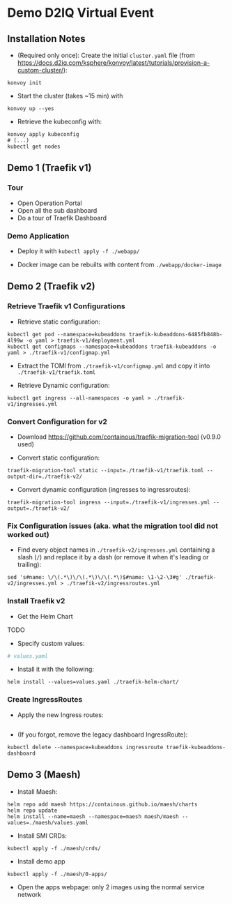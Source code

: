 
# Demo D2IQ Virtual Event

## Installation Notes

* (Required only once): Create the initial `cluster.yaml` file
(from <https://docs.d2iq.com/ksphere/konvoy/latest/tutorials/provision-a-custom-cluster/>):

```shell
konvoy init
```

* Start the cluster (takes ~15 min) with

```shell
konvoy up --yes
```

* Retrieve the kubeconfig with:

```shell
konvoy apply kubeconfig
# (...)
kubectl get nodes
```

## Demo 1 (Traefik v1)

### Tour

* Open Operation Portal
* Open all the sub dashboard
* Do a tour of Traefik Dashboard

### Demo Application

* Deploy it with `kubectl apply -f ./webapp/`

* Docker image can be rebuilts with content from `./webapp/docker-image`

## Demo 2 (Traefik v2)

### Retrieve Traefik v1 Configurations

* Retrieve static configuration:

```shell
kubectl get pod --namespace=kubeaddons traefik-kubeaddons-6485fb848b-4l99w -o yaml > traefik-v1/deployment.yml
kubectl get configmaps --namespace=kubeaddons traefik-kubeaddons -o yaml > ./traefik-v1/configmap.yml
```

* Extract the TOMl from `./traefik-v1/configmap.yml` and copy it into `./traefik-v1/traefik.toml`

* Retrieve Dynamic configuration:

```shell
kubectl get ingress --all-namespaces -o yaml > ./traefik-v1/ingresses.yml
```

### Convert Configuration for v2

* Download <https://github.com/containous/traefik-migration-tool> (v0.9.0 used)

* Convert static configuration:

```shell
traefik-migration-tool static --input=./traefik-v1/traefik.toml --output-dir=./traefik-v2/
```

* Convert dynamic configuration (ingresses to ingressroutes):

```shell
traefik-migration-tool ingress --input=./traefik-v1/ingresses.yml --output=./traefik-v2/
```

### Fix Configuration issues (aka. what the migration tool did not worked out)

* Find every object names in `./traefik-v2/ingresses.yml` containing a slash (`/`) and replace it by a dash (or remove it when it's leading or trailing):

```shell
sed 's#name: \/\(.*\)\/\(.*\)\/\(.*\)$#name: \1-\2-\3#g' ./traefik-v2/ingresses.yml > ./traefik-v2/ingressroutes.yml
```

### Install Traefik v2

* Get the Helm Chart

TODO

* Specify custom values:

```yml
# values.yaml
```

* Install it with the following:

```shell
helm install --values=values.yaml ./traefik-helm-chart/
```

### Create IngressRoutes

* Apply the new Ingress routes:

```shell

```

* (If you forgot, remove the legacy dashboard IngressRoute):

```shell
kubectl delete --namespace=kubeaddons ingressroute traefik-kubeaddons-dashboard
```

## Demo 3 (Maesh)

* Install Maesh:

```shell
helm repo add maesh https://containous.github.io/maesh/charts
helm repo update
helm install --name=maesh --namespace=maesh maesh/maesh --values=./maesh/values.yaml
```

* Install SMI CRDs:

```shell
kubectl apply -f ./maesh/crds/
```

* Install demo app

```shell
kubectl apply -f ./maesh/0-apps/
```

* Open the apps webpage: only 2 images using the normal service network
